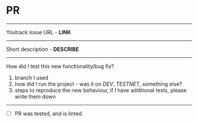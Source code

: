 # PR

---

Youtrack issue URL - **LINK**

---

Short description - **DESCRIBE**

---

How did I test this new functionality/bug fix?

1. branch I used
2. how did I run the project - was it on _DEV_, _TESTNET_, something else?
3. steps to reproduce the new behaviour, if I have additional tests, please write them down

---

- [ ] PR was tested, and is linted.

